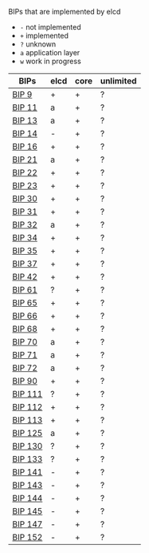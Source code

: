 BIPs that are implemented by elcd

- `-` not implemented
- `+` implemented
- `?` unknown
- `a` application layer
- `w` work in progress

| BIPs | elcd | core | unlimited |
| ------ | ------ | ------ | ------ |
| [BIP 9][BIP9] | + | + | ? |
| [BIP 11][BIP11] | a | + | ? |
| [BIP 13][BIP13] | a | + | ? |
| [BIP 14][BIP14] | - | + | ? |
| [BIP 16][BIP16] | + | + | ? |
| [BIP 21][BIP21] | a | + | ? |
| [BIP 22][BIP22] | + | + | ? |
| [BIP 23][BIP23] | + | + | ? |
| [BIP 30][BIP30] | + | + | ? |
| [BIP 31][BIP31] | + | + | ? |
| [BIP 32][BIP32] | a | + | ? |
| [BIP 34][BIP34] | + | + | ? |
| [BIP 35][BIP35] | + | + | ? |
| [BIP 37][BIP37] | + | + | ? |
| [BIP 42][BIP42] | + | + | ? |
| [BIP 61][BIP61] | ? | + | ? |
| [BIP 65][BIP65] | + | + | ? |
| [BIP 66][BIP66] | + | + | ? |
| [BIP 68][BIP68] | + | + | ? |
| [BIP 70][BIP70] | a | + | ? |
| [BIP 71][BIP71] | a | + | ? |
| [BIP 72][BIP72] | a | + | ? |
| [BIP 90][BIP90] | + | + | ? |
| [BIP 111][BIP111] | ? | + | ? |
| [BIP 112][BIP112] | + | + | ? |
| [BIP 113][BIP113] | + | + | ? |
| [BIP 125][BIP125] | a | + | ? |
| [BIP 130][BIP130] | ? | + | ? |
| [BIP 133][BIP133] | ? | + | ? |
| [BIP 141][BIP141] | - | + | ? |
| [BIP 143][BIP143] | - | + | ? |
| [BIP 144][BIP144] | - | + | ? |
| [BIP 145][BIP145] | - | + | ? |
| [BIP 147][BIP147] | - | + | ? |
| [BIP 152][BIP152] | - | + | ? |

   [BIP9]: https://github.com/bitcoin/bips/blob/master/bip-0009.mediawiki
   [BIP11]: https://github.com/bitcoin/bips/blob/master/bip-0011.mediawiki
   [BIP13]: https://github.com/bitcoin/bips/blob/master/bip-0013.mediawiki
   [BIP14]: https://github.com/bitcoin/bips/blob/master/bip-0014.mediawiki
   [BIP16]: https://github.com/bitcoin/bips/blob/master/bip-0016.mediawiki
   [BIP21]: https://github.com/bitcoin/bips/blob/master/bip-0021.mediawiki
   [BIP22]: https://github.com/bitcoin/bips/blob/master/bip-0022.mediawiki
   [BIP23]: https://github.com/bitcoin/bips/blob/master/bip-0023.mediawiki
   [BIP30]: https://github.com/bitcoin/bips/blob/master/bip-0030.mediawiki
   [BIP31]: https://github.com/bitcoin/bips/blob/master/bip-0031.mediawiki
   [BIP32]: https://github.com/bitcoin/bips/blob/master/bip-0032.mediawiki
   [BIP34]: https://github.com/bitcoin/bips/blob/master/bip-0034.mediawiki
   [BIP35]: https://github.com/bitcoin/bips/blob/master/bip-0035.mediawiki
   [BIP37]: https://github.com/bitcoin/bips/blob/master/bip-0037.mediawiki
   [BIP42]: https://github.com/bitcoin/bips/blob/master/bip-0042.mediawiki
   [BIP61]: https://github.com/bitcoin/bips/blob/master/bip-0061.mediawiki
   [BIP65]: https://github.com/bitcoin/bips/blob/master/bip-0065.mediawiki
   [BIP66]: https://github.com/bitcoin/bips/blob/master/bip-0066.mediawiki
   [BIP68]: https://github.com/bitcoin/bips/blob/master/bip-0068.mediawiki
   [BIP70]: https://github.com/bitcoin/bips/blob/master/bip-0070.mediawiki
   [BIP71]: https://github.com/bitcoin/bips/blob/master/bip-0071.mediawiki
   [BIP72]: https://github.com/bitcoin/bips/blob/master/bip-0072.mediawiki
   [BIP90]: https://github.com/bitcoin/bips/blob/master/bip-0090.mediawiki
   [BIP111]: https://github.com/bitcoin/bips/blob/master/bip-0111.mediawiki
   [BIP112]: https://github.com/bitcoin/bips/blob/master/bip-0112.mediawiki
   [BIP113]: https://github.com/bitcoin/bips/blob/master/bip-0113.mediawiki
   [BIP125]: https://github.com/bitcoin/bips/blob/master/bip-0125.mediawiki
   [BIP130]: https://github.com/bitcoin/bips/blob/master/bip-0130.mediawiki
   [BIP133]: https://github.com/bitcoin/bips/blob/master/bip-0133.mediawiki
   [BIP141]: https://github.com/bitcoin/bips/blob/master/bip-0141.mediawiki
   [BIP143]: https://github.com/bitcoin/bips/blob/master/bip-0143.mediawiki
   [BIP144]: https://github.com/bitcoin/bips/blob/master/bip-0144.mediawiki
   [BIP145]: https://github.com/bitcoin/bips/blob/master/bip-0145.mediawiki
   [BIP147]: https://github.com/bitcoin/bips/blob/master/bip-0147.mediawiki
   [BIP152]: https://github.com/bitcoin/bips/blob/master/bip-0152.mediawiki
